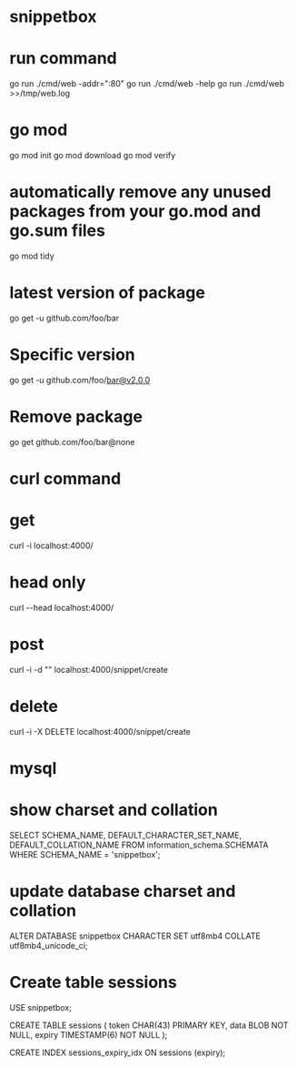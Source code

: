 # snippetbox

# run command 
go run ./cmd/web -addr=":80"
go run ./cmd/web -help
go run ./cmd/web >>/tmp/web.log

# go mod 

go mod init <package name or repo link>
go mod download
go mod verify
# automatically remove any unused packages from your go.mod and go.sum files
go mod tidy

# latest version of package
go get -u github.com/foo/bar
# Specific version
go get -u github.com/foo/bar@v2.0.0
# Remove package
go get github.com/foo/bar@none

# curl command
# get 
curl -i localhost:4000/
# head only
curl --head localhost:4000/
# post
curl -i -d "" localhost:4000/snippet/create
# delete
curl -i -X DELETE localhost:4000/snippet/create

# mysql

# show charset and collation
SELECT SCHEMA_NAME, DEFAULT_CHARACTER_SET_NAME, DEFAULT_COLLATION_NAME 
FROM information_schema.SCHEMATA 
WHERE SCHEMA_NAME = 'snippetbox';

# update database charset and collation
ALTER DATABASE snippetbox CHARACTER SET utf8mb4 COLLATE utf8mb4_unicode_ci;


# Create table sessions 
USE snippetbox;

CREATE TABLE sessions (
    token CHAR(43) PRIMARY KEY,
    data BLOB NOT NULL,
    expiry TIMESTAMP(6) NOT NULL
);

CREATE INDEX sessions_expiry_idx ON sessions (expiry);


